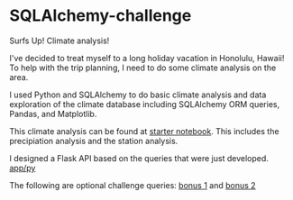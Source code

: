 # SQLAlchemy-challenge
Surfs Up!  Climate analysis!

I've decided to treat myself to a long holiday vacation in Honolulu, Hawaii! To help with the trip planning, I need to do some climate analysis on the area. 

I used Python and SQLAlchemy to do basic climate analysis and data exploration of the climate database including SQLAlchemy ORM queries, Pandas, and Matplotlib.

This climate analysis can be found at [starter notebook](climate_starter.ipynb). This includes the precipiation analysis and the station analysis.

I designed a Flask API based on the queries that were just developed. [app/py](app.py)

The following are optional challenge queries: 
[bonus 1](temp_analysis_bonus_1_starter.ipynb) and [bonus 2](temp_analysis_bonus_2_starter.ipynb)
